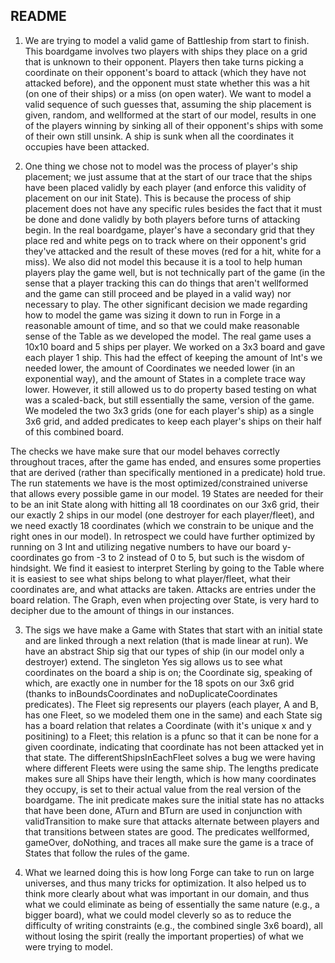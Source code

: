## README

1. We are trying to model a valid game of Battleship from start to finish. This boardgame involves two players with ships they place on a grid that is unknown to their opponent. Players then take turns picking a coordinate on their opponent's board to attack (which they have not attacked before), and the opponent must state whether this was a hit (on one of their ships) or a miss (on open water). We want to model a valid sequence of such guesses that, assuming the ship placement is given, random, and wellformed at the start of our model, results in one of the players winning by sinking all of their opponent's ships with some of their own still unsink. A ship is sunk when all the coordinates it occupies have been attacked.

2. One thing we chose not to model was the process of player's ship placement; we just assume that at the start of our trace that the ships have been placed validly by each player (and enforce this validity of placement on our init State). This is because the process of ship placement does not have any specific rules besides the fact that it must be done and done validly by both players before turns of attacking begin. In the real boardgame, player's have a secondary grid that they place red and white pegs on to track where on their opponent's grid they've attacked and the result of these moves (red for a hit, white for a miss). We also did not model this because it is a tool to help human players play the game well, but is not technically part of the game (in the sense that a player tracking this can do things that aren't wellformed and the game can still proceed and be played in a valid way) nor necessary to play. The other significant decision we made regarding how to model the game was sizing it down to run in Forge in a reasonable amount of time, and so that we could make reasonable sense of the Table as we developed the model. The real game uses a 10x10 board and 5 ships per player. We worked on a 3x3 board and gave each player 1 ship. This had the effect of keeping the amount of Int's we needed lower, the amount of Coordinates we needed lower (in an exponential way), and the amount of States in a complete trace way lower. However, it still allowed us to do property based testing on what was a scaled-back, but still essentially the same, version of the game. We modeled the two 3x3 grids (one for each player's ship) as a single 3x6 grid, and added predicates to keep each player's ships on their half of this combined board.


The checks we have make sure that our model behaves correctly throughout traces, after the game has ended, and ensures some properties that are derived (rather than specifically mentioned in a predicate) hold true. The run statements we have is the most optimized/constrained universe that allows every possible game in our model. 19 States are needed for their to be an init State along with hitting all 18 coordinates on our 3x6 grid, their our exactly 2 ships in our model (one destroyer for each player/fleet), and we need exactly 18 coordinates (which we constrain to be unique and the right ones in our model). In retrospect we could have further optimized by running on 3 Int and utilizing negative numbers to have our board y-coordinates go from -3 to 2 instead of 0 to 5, but such is the wisdom of hindsight. We find it easiest to interpret Sterling by going to the Table where it is easiest to see what ships belong to what player/fleet, what their coordinates are, and what attacks are taken. Attacks are entries under the board relation. The Graph, even when projecting over State, is very hard to decipher due to the amount of things in our instances.

3. The sigs we have make a Game with States that start with an initial state and are linked through a next relation (that is made linear at run). We have an abstract Ship sig that our types of ship (in our model only a destroyer) extend. The singleton Yes sig allows us to see what coordinates on the board a ship is on; the Coordinate sig, speaking of which, are exactly one in number for the 18 spots on our 3x6 grid (thanks to inBoundsCoordinates and noDuplicateCoordinates predicates). The Fleet sig represents our players (each player, A and B, has one Fleet, so we modeled them one in the same) and each State sig has a board relation that relates a Coordinate (with it's unique x and y positining) to a Fleet; this relation is a pfunc so that it can be none for a given coordinate, indicating that coordinate has not been attacked yet in that state. The differentShipsInEachFleet solves a bug we were having where different Fleets were using the same ship. The lengths predicate makes sure all Ships have their length, which is how many coordinates they occupy, is set to their actual value from the real version of the boardgame. The init predicate makes sure the initial state has no attacks that have been done, ATurn and BTurn are used in conjunction with validTransition to make sure that attacks alternate between players and that transitions between states are good. The predicates wellformed, gameOver, doNothing, and traces all make sure the game is a trace of States that follow the rules of the game.

4. What we learned doing this is how long Forge can take to run on large universes, and thus many tricks for optimization. It also helped us to think more clearly about what was important in our domain, and thus what we could eliminate as being of essentially the same nature (e.g., a bigger board), what we could model cleverly so as to reduce the difficulty of writing constraints (e.g., the combined single 3x6 board), all without losing the spirit (really the important properties) of what we were trying to model.